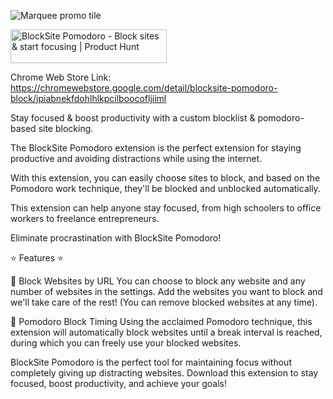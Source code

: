 
![Marquee promo tile](https://github.com/shawshaenk/blocksite-pomodoro/assets/138606372/b5fc763b-28ea-47e5-8dee-d9d9764d4fa1)

<a href="https://www.producthunt.com/posts/blocksite-pomodoro?embed=true&utm_source=badge-featured&utm_medium=badge&utm_souce=badge-blocksite&#0045;pomodoro" target="_blank"><img src="https://api.producthunt.com/widgets/embed-image/v1/featured.svg?post_id=474605&theme=dark" alt="BlockSite&#0032;Pomodoro - Block&#0032;sites&#0032;&#0038;&#0032;start&#0032;focusing | Product Hunt" style="width: 250px; height: 54px;" width="250" height="54" /></a>

Chrome Web Store Link: https://chromewebstore.google.com/detail/blocksite-pomodoro-block/jpiabnekfdohlhlkpcilboocofljiiml

Stay focused & boost productivity with a custom blocklist & pomodoro-based site blocking.

The BlockSite Pomodoro extension is the perfect extension for staying productive and avoiding distractions while using the internet.

With this extension, you can easily choose sites to block, and based on the Pomodoro work technique, they'll be blocked and unblocked automatically.

This extension can help anyone stay focused, from high schoolers to office workers to freelance entrepreneurs. 

Eliminate procrastination with BlockSite Pomodoro!

⭐ Features ⭐

🚫 Block Websites by URL
You can choose to block any website and any number of websites in the settings. Add the websites you want to block and we'll take care of the rest! (You can remove blocked websites at any time).

🍅 Pomodoro Block Timing
Using the acclaimed Pomodoro technique, this extension will automatically block websites until a break interval is reached, during which you can freely use your blocked websites.

BlockSite Pomodoro is the perfect tool for maintaining focus without completely giving up distracting websites. Download this extension to stay focused, boost productivity, and achieve your goals!

